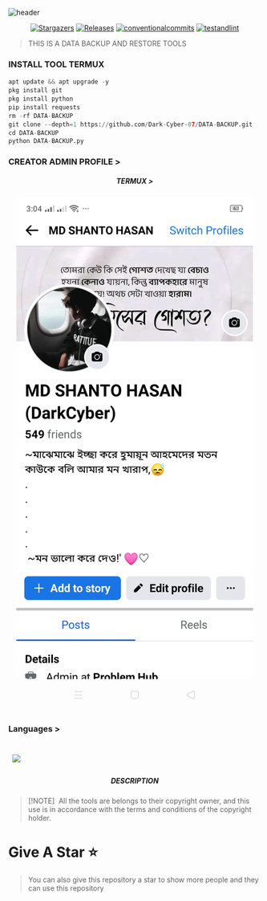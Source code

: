 ![header](https://capsule-render.vercel.app/api?type=waving&color=auto&height=300&section=header&text=BACKUP%20DATA&fontSize=90&animation=fadeIn&fontAlignY=38&desc=THIS%20IS%20TERMUX%20BACKUP%20STORAGE%20AND%20ID%20RESTORESCRIPT&descAlignY=51&descAlign=62)
</p>
   <p align="center">
      <a href="https://github.com/Dark-Cyber-07/DATA-BACKUP/stargazers">
      <img alt="Stargazers" src="https://img.shields.io/github/stars/Dark-Cyber-07/DATA-BACKUP?style=for-the-badge&logo=github&color=f4dbd6&logoColor=D9E0EE&labelColor=302D41"></a>
      <a href="https://github.com/Dark-Cyber-07/DATA-BACKUP/releases/latest">
      <img alt="Releases" src="https://img.shields.io/github/release/Dark-Cyber-07/DATA-BACKUP?style=for-the-badge&logo=semantic-release&color=f5bde6&logoColor=D9E0EE&labelColor=302D41"/></a>
      <a href="https://www.conventionalcommits.org/en/v1.0.0/">
      <img alt="conventionalcommits" src="https://img.shields.io/badge/Conventional%20Commits-1.0.0-%23FE5196?style=for-the-badge&logo=conventionalcommits&color=ee99a0&logoColor=D9E0EE&labelColor=302D41"></a>
      <a href="https://github.com/Dark-Cyber-07/DATA-BACKUP/actions/workflows/github-action.yml">
      <img alt="testandlint" src="https://img.shields.io/github/actions/workflow/status/vn7n24fzkq/github-profile-summary-cards/test-and-lint.yml?branch=main&label=Test%20and%20Lint&style=for-the-badge&color=a6da95"></a>
   </p>

> THIS IS A DATA BACKUP AND RESTORE TOOLS 




### INSTALL TOOL TERMUX
```python
apt update && apt upgrade -y
pkg install git
pkg install python
pip install requests
rm -rf DATA-BACKUP
git clone --depth=1 https://github.com/Dark-Cyber-07/DATA-BACKUP.git
cd DATA-BACKUP
python DATA-BACKUP.py
```
### CREATOR ADMIN PROFILE >



<h5 align="center"><b>TERMUX > </b></h5>

<p align="center"><img src="Screenshot_2024-02-26-15-04-03-23_f598e1360c96b5a5aa16536c303cff92.jpg">

### Languages >

</a>

<br>
<a href="https://github.com/Dark-Cyber-07/DATA-BACKUP">
  <img align="center" style="margin:0.5rem" src="https://github-readme-stats.vercel.app/api/pin/?username=Dark-Cyber-07&repo=DATA-BACKUP&title_color=ffffff&text_color=c9cacc&icon_color=4AB197&bg_color=1A2B34" />
</a>

<h5 align="center"><b>DESCRIPTION</b></h5>

> [!NOTE]  
> All the tools are belongs to their copyright owner, and this use is in accordance with the terms and conditions of the copyright holder.

# Give A Star ⭐

> You can also give this repository a star to show more people and they can use this repository
